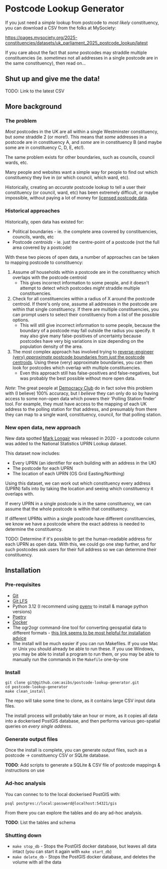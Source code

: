 # Postcode Lookup Generator

If you just need a _simple_ lookup from postcode to _most likely_ constituency, you can download a CSV from the folks
at MySociety:

https://pages.mysociety.org/2025-constituencies/datasets/uk_parliament_2025_postcode_lookup/latest

If you care about the fact that _some_ postcodes may straddle multiple constituencies (ie. _sometimes_ not all
addresses in a single postcode are in the same constituency), then read on...

## Shut up and give me the data!

TODO: Link to the latest CSV

## More background

### The problem

_Most_ postcodes in the UK are all within a single Westminster constituency, but _some_ straddle 2 (or more!). This
means that _some_ addresses in a postcode are in constituency A, and _some_ are in constituency B (and maybe some are
in constituency C, D, E, etc!).

The same problem exists for other boundaries, such as councils, council wards, etc.

Many people and websites want a simple way for people to find out which constituency they live in (or which council,
which ward, etc).

Historically, creating an _accurate_ postcode lookup to tell a user their constituency (or council, ward, etc) has
been extremely difficult, or maybe impossible, without paying a lot of money for
[licensed postcode data](https://www.ordnancesurvey.co.uk/products/code-point-polygons).

### Historical approaches

Historically, open data has existed for:

- Political boundaries - ie. the complete area covered by constituencies, councils, wards, etc
- Postcode _centroids_ - ie. just the centre-point of a postcode (not the full area covered by a postcode)

With these two pieces of open data, a number of approaches can be taken to mapping postcode to constituency:

1. Assume _all_ households within a postcode are in the constituency which overlaps with the postcode centroid
    - This gives incorrect information to some people, and it doesn't attempt to detect which postcodes _might_
      straddle multiple constituencies.
2. Check for all constituencies within a radius of X around the postcode centroid. If there's only one, assume all
  addresses in the postcode are within that single constituency. If there are multiple constituencies, you can prompt
  users to select their constituency from a list of the possible options.
    - This will still give incorrect information to some people, because the boundary of a postcode may fall outside the
      radius you specify. It may also give many false-positives of uncertainty because postcodes have very big variations
      in size depending on the population density of the area.
3. The most complex approach has involved trying to [reverse-engineer (very) _approximate_ postcode boundaries from
  _just_ the postcode centroids](https://longair.net/blog/2017/07/10/approximate-postcode-boundaries/). Using these
  (very) approximate boundaries, you can then look for postcodes which overlap with multiple constituencies.
    - Even this approach still has false-positives and false-negatives, but was probably the best possible without more
      open data.

_Note_: The great people at [Democracy Club](https://democracyclub.org.uk/) do in fact solve this problem with (I
believe) 100% accuracy, but I _believe_ they can only do so by having access to some non-open data which powers their
'Polling Station finder' tool. For example, they must have access to the mapping of each UK address to the polling
station for that address, and presumably from there they can map to a single ward, constituency, council, for that
polling station.

### New open data, new approach

New data spotted [Mark Longair](https://longair.net/blog/2021/08/23/open-data-gb-postcode-unit-boundaries/) was
released in 2020 - a postcode column was added to the National Statistics UPRN Lookup dataset.

This dataset now includes:

- Every UPRN (an identifier for each building with an address in the UK)
- The postcode for each UPRN
- The location of each UPRN (OS Grid Easting/Northing)

Using this dataset, we can work out which constituency every address (UPRN) falls into by taking the location and
seeing which constituency it overlaps with.

If every UPRN in a single postcode is in the same constituency, we can assume that the whole postcode is within that
constituency.

If different UPRNs within a single postcode have different constituencies, we know we have a postcode where the exact
address is needed to determine the constituency.

TODO: Determine if it's possible to get the human-readable address for each UPRN as open data. With this, we could go
one step further, and for such postcodes ask users for their full address so we can determine their constituency.

## Installation

### Pre-requisites

- [Git](https://git-scm.com/book/en/v2/Getting-Started-Installing-Git)
- [Git LFS](https://github.com/git-lfs/git-lfs?utm_source=gitlfs_site&utm_medium=installation_link&utm_campaign=gitlfs#installing)
- Python 3.12 (I recommend using [pyenv](https://github.com/pyenv/pyenv?tab=readme-ov-file#getting-pyenv) to install
  & manage python versions)
- [Poetry](https://python-poetry.org/docs/#installation)
- [Docker](https://docs.docker.com/desktop/install/linux-install/)
- The ogr2ogr command-line tool for converting geospatial data to different formats - [this link seems to be most
  helpful for installation advice](https://mapscaping.com/installing-gdal-for-beginners/)
- The install will be much easier if you can run Makefiles. If you use Mac or Unix you should already be able to run
  these. If you use Windows, you may be able to install a program to run them, or you may be able to manually run the
  commands in the `Makefile` one-by-one

### Install

```
git clone git@github.com:asibs/postcode-lookup-generator.git
cd postcode-lookup-generator
make clean_install
```

The repo will take some time to clone, as it contains large CSV input data files.

The install process will probably take an hour or more, as it copies all data into a dockerised PostGIS database, and
then performs various geo-spatial queries on _every single address_.

### Generate output files

Once the install is complete, you can generate output files, such as a postcode -> constituency CSV or SQLite database.

**TODO**: Add scripts to generate a SQLite & CSV file of postcode mappings & instructions on use

### Ad-hoc analysis

You can connec to to the local dockerised PostGIS with:

`psql postgres://local:password@localhost:54321/gis`

From there you can explore the tables and do any ad-hoc analysis.

**TODO**: List the tables and schema

### Shutting down

- `make stop_db` - Stops the PostGIS docker database, but leaves all data intact (you can start it again with `make start_db`)
- `make delete_db` - Stops the PostGIS docker database, and deletes the volume with all the data

